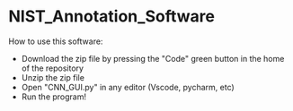 # NIST_Annotation_Software

How to use this software:
- Download the zip file by pressing the "Code" green button in the home of the repository
- Unzip the zip file
- Open "CNN_GUI.py" in any editor (Vscode, pycharm, etc)
- Run the program!

